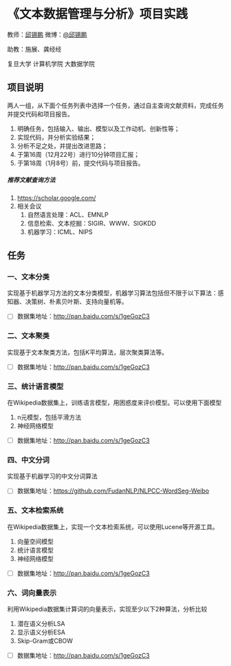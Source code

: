 # 《文本数据管理与分析》项目实践

教师：[邱锡鹏](http://nlp.fudan.edu.cn/xpqiu)  微博：[@邱锡鹏](http://weibo.com/xpqiu)

助教：施展、龚经经

复旦大学 计算机学院 大数据学院



## 项目说明

两人一组，从下面个任务列表中选择一个任务，通过自主查询文献资料，完成任务并提交代码和项目报告。

1. 明确任务，包括输入、输出、模型以及工作动机、创新性等；
2. 实现代码，并分析实验结果；
3. 分析不足之处，并提出改进思路；
4. 于第16周（12月22号）进行10分钟项目汇报；
5. 于第18周（1月8号）前，提交代码与项目报告。

##### 推荐文献查询方法

1. https://scholar.google.com/
2. 相关会议
   1. 自然语言处理：ACL、EMNLP
   2. 信息检索、文本挖掘：SIGIR、WWW、SIGKDD
   3. 机器学习：ICML、NIPS

## 任务

### 一、文本分类

实现基于机器学习方法的文本分类模型，机器学习算法包括但不限于以下算法：感知器、决策树、朴素贝叶斯、支持向量机等。

- [ ] 数据集地址：http://pan.baidu.com/s/1geGozC3

### 二、文本聚类

实现基于文本聚类方法，包括K平均算法，层次聚类算法等。

- [ ] 数据集地址：http://pan.baidu.com/s/1geGozC3

### 三、统计语言模型

在Wikipedia数据集上，训练语言模型，用困惑度来评价模型。可以使用下面模型

1. n元模型，包括平滑方法
2. 神经网络模型
-[ ] 数据集地址：http://pan.baidu.com/s/1geGozC3

### 四、中文分词

实现基于机器学习的中文分词算法

- [ ] 数据集地址：https://github.com/FudanNLP/NLPCC-WordSeg-Weibo

### 五、文本检索系统

在Wikipedia数据集上，实现一个文本检索系统，可以使用Lucene等开源工具。

1. 向量空间模型
2. 统计语言模型
3. 神经网络模型

- [ ] 数据集地址：http://pan.baidu.com/s/1geGozC3


### 六、词向量表示

利用Wikipedia数据集计算词的向量表示，实现至少以下2种算法，分析比较

1. 潜在语义分析LSA
2. 显示语义分析ESA
3. Skip-Gram或CBOW
- [ ] 数据集地址：http://pan.baidu.com/s/1geGozC3

